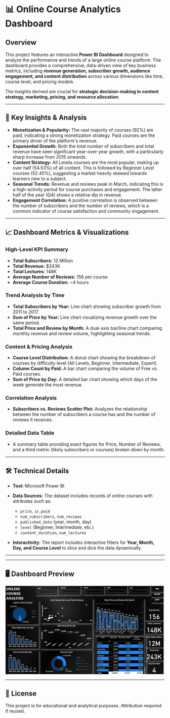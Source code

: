 # 📊 Online Course Analytics Dashboard

## Overview  
This project features an interactive **Power BI Dashboard** designed to analyze the performance and trends of a large online course platform. The dashboard provides a comprehensive, data-driven view of key business metrics, including **revenue generation, subscriber growth, audience engagement, and content distribution** across various dimensions like time, course level, and pricing models.  

The insights derived are crucial for **strategic decision-making in content strategy, marketing, pricing, and resource allocation**.  

---

## 🎯 Key Insights & Analysis  

- **Monetization & Popularity:** The vast majority of courses (92%) are paid, indicating a strong monetization strategy. Paid courses are the primary driver of the platform's revenue.  
- **Exponential Growth:** Both the total number of subscribers and total revenue have seen significant year-over-year growth, with a particularly sharp increase from 2015 onwards.  
- **Content Strategy:** All Levels courses are the most popular, making up over half (54.53%) of all content. This is followed by Beginner Level courses (52.45%), suggesting a market heavily skewed towards learners new to a subject.  
- **Seasonal Trends:** Revenue and reviews peak in March, indicating this is a high-activity period for course purchases and engagement. The latter half of the year (Q4) shows a relative dip in revenue.  
- **Engagement Correlation:** A positive correlation is observed between the number of subscribers and the number of reviews, which is a common indicator of course satisfaction and community engagement.  

---

## 📈 Dashboard Metrics & Visualizations  

### High-Level KPI Summary  
- **Total Subscribers:** 12 Million  
- **Total Revenue:** $243K  
- **Total Lectures:** 148K  
- **Average Number of Reviews:** 156 per course  
- **Average Course Duration:** ~4 hours  

### Trend Analysis by Time  
- **Total Subscribers by Year:** Line chart showing subscriber growth from 2011 to 2017.  
- **Sum of Price by Year:** Line chart visualizing revenue growth over the same period.  
- **Total Price and Review by Month:** A dual-axis bar/line chart comparing monthly revenue and review volume, highlighting seasonal trends.  

### Content & Pricing Analysis  
- **Course Level Distribution:** A donut chart showing the breakdown of courses by difficulty level (All Levels, Beginner, Intermediate, Expert).  
- **Column Count by Paid:** A bar chart comparing the volume of Free vs. Paid courses.  
- **Sum of Price by Day:** A detailed bar chart showing which days of the week generate the most revenue.  

### Correlation Analysis  
- **Subscribers vs. Reviews Scatter Plot:** Analyzes the relationship between the number of subscribers a course has and the number of reviews it receives.  

### Detailed Data Table  
- A summary table providing exact figures for Price, Number of Reviews, and a third metric (likely subscribers or courses) broken down by month.  

---

## 🛠️ Technical Details  

- **Tool:** Microsoft Power BI  
- **Data Sources:** The dataset includes records of online courses with attributes such as:  
  - `price`, `is_paid`  
  - `num_subscribers`, `num_reviews`  
  - `published_date` (year, month, day)  
  - `level` (Beginner, Intermediate, etc.)  
  - `content_duration`, `num_lectures`  

- **Interactivity:** The report includes interactive filters for **Year, Month, Day, and Course Level** to slice and dice the data dynamically.  

---


---
## 🖥️ Dashboard Preview  

![Online Course Analytics Dashboard](https://github.com/nujoomzmn/Online-Course-Analysis/blob/main/Screenshot%202025-09-17%20100356.png)


---

## 📜 License  
This project is for educational and analytical purposes. Attribution required if reused.  

